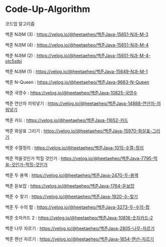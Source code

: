 # Code-Up-Algorithm
코드업 알고리즘

백준 N과M (3) : https://velog.io/@heetaeheo/백준Java-15651-N과-M-3

백준 N과M (4) : https://velog.io/@heetaeheo/백준Java-15651-N과-M-4

백준 N과M (2) : https://velog.io/@heetaeheo/백준Java-15651-N과-M-4-otc5stbj

백준 N과M (1) : https://velog.io/@heetaeheo/백준Java-15649-N과-M-1

백준 N-Queen : https://velog.io/@heetaeheo/백준Java-9663-N-Queen

백준 국영수 : https://velog.io/@heetaeheo/백준Java-10825-국영수

백준 연산자 끼워넣기 : https://velog.io/@heetaeheo/백준Java-14888-연산자-끼워넣기

백준 카드 : https://velog.io/@heetaeheo/백준Java-11652-카드

백준 화살표 그리기 : https://velog.io/@heetaeheo/백준Java-15970-화살표-그리기

백준 수열정리 : https://velog.io/@heetaeheo/백준Java-1015-수열-정리

백준 먹을것인가 먹힐 것인가 : https://velog.io/@heetaeheo/백준Java-7795-먹을-것인가-먹힐-것인가

백준 두 용액 : https://velog.io/@heetaeheo/백준Java-2470-두-용액

백준 듣보잡 : https://velog.io/@heetaeheo/백준Java-1764-듣보잡

백준 수 찾기 : https://velog.io/@heetaeheo/백준Java-1920-수-찾기

백준 두 수의 합 : https://velog.io/@heetaeheo/백준Java-3273-두-수의-합

백준 숫자카드 2 : https://velog.io/@heetaeheo/백준Java-10816-숫자카드-2

백준 나무 자르기 : https://velog.io/@heetaeheo/백준Java-2805-나무-자르기

백준 랜선 자르기 : https://velog.io/@heetaeheo/백준Java-1654-랜선-자르기
